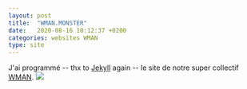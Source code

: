 ```yaml
---
layout: post
title:  "WMAN.MONSTER"
date:   2020-08-16 10:12:37 +0200
categories: websites WMAN
type: site
---
```

J'ai programmé -- thx to [Jekyll](https://jekyllrb.com/) again -- le site de notre super collectif [WMAN](http://wman.monster).
<img class="photopost" src="{{baseurl}}/imgs/wmanweb.gif" onmouseover="this.src='{{baseurl}}/imgs/wmanweb.jpg'" onmouseout="this.src='{{baseurl}}/imgs/wmanweb.gif'" />